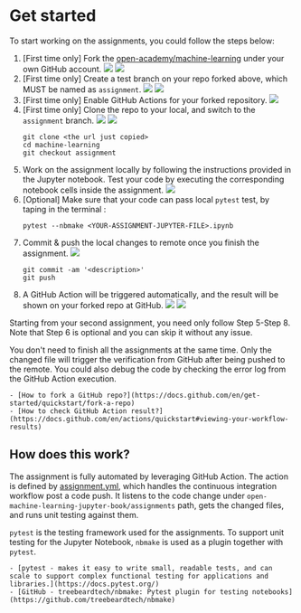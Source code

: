 
# Get started

To start working on the assignments, you could follow the  steps below:

1. [First time only] Fork the [open-academy/machine-learning](https://github.com/open-academy/machine-learning) under your own GitHub account.
![](../../images/fork-01.jpg)
![](../../images/fork-02.jpg)
2. [First time only] Create a test branch on your repo forked above, which MUST be named as `assignment`.
![](../../images/create_branch-01.jpg)
![](../../images/create_branch-02.jpg)
3. [First time only] Enable GitHub Actions for your forked repository.
![](../../images/enable_actions.png)
4. [First time only] Clone the repo to your local, and switch to the `assignment` branch.
![](../../images/git_clone-01.jpg)
![](../../images/clone_checkout.png)
    ```shell
    git clone <the url just copied>
    cd machine-learning
    git checkout assignment
    ```
5. Work on the assignment locally by following the instructions provided in the Jupyter notebook. Test your code by executing the corresponding notebook cells inside the assignment.
![](../../images/executing-code-cell.png)
6. [Optional] Make sure that your code can pass local `pytest` test, by taping in the terminal : <br>
    ```shell
   pytest --nbmake <YOUR-ASSIGNMENT-JUPYTER-FILE>.ipynb
   ```
7. Commit & push the local changes to remote once you finish the assignment.
![](../../images/commit_push.png)
    ```shell
    git commit -am '<description>'
    git push
    ```
8. A GitHub Action will be triggered automatically, and the result will be shown on your forked repo at GitHub.
![](../../images/actions-1.png)
![](../../images/actions-2.png)

Starting from your second assignment, you need only follow 
Step 5-Step 8. Note that Step 6 is optional and you can skip it without any issue.

You don't need to finish all the assignments at the same time. Only the changed file will trigger the verification from GitHub after being pushed to the remote. You could also debug the code by checking the error log from the GitHub Action execution.

```{seealso}
- [How to fork a GitHub repo?](https://docs.github.com/en/get-started/quickstart/fork-a-repo)
- [How to check GitHub Action result?](https://docs.github.com/en/actions/quickstart#viewing-your-workflow-results)
```

## How does this work?

The assignment is fully automated by leveraging GitHub Action. The action is defined by [assignment.yml](https://github.com/open-academy/machine-learning/blob/main/.github/workflows/assignment.yml), which handles the continuous integration workflow post a code push. It listens to the code change under `open-machine-learning-jupyter-book/assignments` path, gets the changed files, and runs unit testing against them.

`pytest` is the testing framework used for the assignments. To support unit testing for the Jupyter Notebook, `nbmake` is used as a plugin together with `pytest`.

```{seealso}
- [pytest - makes it easy to write small, readable tests, and can scale to support complex functional testing for applications and libraries.](https://docs.pytest.org/)
- [GitHub - treebeardtech/nbmake: Pytest plugin for testing notebooks](https://github.com/treebeardtech/nbmake)
```
